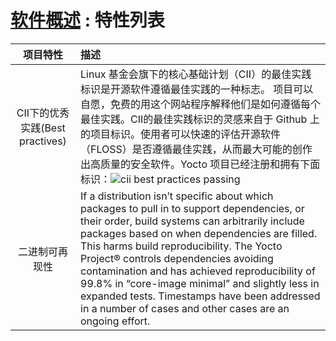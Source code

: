 [#]: collector: (guevaraya)
[#]: translator: (guevaraya)
[#]: reviewer: ( )
[#]: publisher: ( )
[#]: url: ( )
[#]: subject: (software-view-feature)
[#]: via: (https://www.yoctoproject.org/software-overview/features/)
[#]: author: (https://www.yoctoproject.org/)

[软件概述][1] : 特性列表
======

|项目特性|描述|
|:--:|:-|
| CII下的优秀实践(Best practives) |Linux 基金会旗下的核心基础计划（CII）的最佳实践标识是开源软件遵循最佳实践的一种标志。 项目可以自愿，免费的用这个网站程序解释他们是如何遵循每个最佳实践。CII的最佳实践标识的灵感来自于 Github 上的项目标识。使用者可以快速的评估开源软件（FLOSS）是否遵循最佳实践，从而最大可能的创作出高质量的安全软件。Yocto 项目已经注册和拥有下面标识：![cii best practices passing][2]|
|二进制可再现性|If a distribution isn’t specific about which packages to pull in to support dependencies, or their order, build systems can arbitrarily include packages based on when dependencies are filled. This harms build reproducibility. The Yocto Project® controls dependencies avoiding contamination and has achieved reproducibility of 99.8% in “core-image minimal” and slightly less in expanded tests. Timestamps have been addressed in a number of cases and other cases are an ongoing effort.|

[1]: https://github.com/guevaraya/Yocto_doc/blob/master/software-overview.md
[2]: https://www.yoctoproject.org/software-overview/features/
[3]: https://bestpractices.coreinfrastructure.org/projects/765/badge

